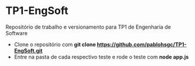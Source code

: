 # TP1-EngSoft
Repositório de trabalho e versionamento para TP1 de Engenharia de Software

- Clone o repositório com **git clone https://github.com/pablohsgc/TP1-EngSoft.git**
- Entre na pasta de cada respectivo teste e rode o teste com **node app.js**
